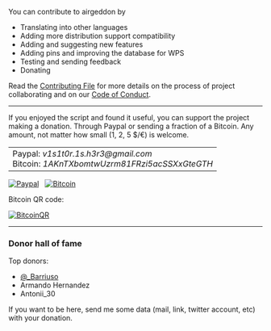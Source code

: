 You can contribute to airgeddon by

- Translating into other languages
- Adding more distribution support compatibility
- Adding and suggesting new features
- Adding pins and improving the database for WPS
- Testing and sending feedback
- Donating

Read the [Contributing File] for more details on the process of project collaborating and on our [Code of Conduct].

***

If you enjoyed the script and found it useful, you can support the project making a donation. Through Paypal or sending a fraction of a Bitcoin. Any amount, not matter how small (1, 2, 5 $/€) is welcome.

<table>
  <tr>
    <td>
      Paypal: <em>v1s1t0r.1s.h3r3&#64;gmail.com</em> <br/>
      Bitcoin: <em>1AKnTXbomtwUzrm81FRzi5acSSXxGteGTH</em>
    </td>
  </tr>
</table>

[![Paypal][Paypal]](https://www.paypal.com/cgi-bin/webscr?cmd=_s-xclick&hosted_button_id=7ELM486P7XKKG)
&nbsp;
[![Bitcoin][Bitcoin]](https://blockchain.info/address/1AKnTXbomtwUzrm81FRzi5acSSXxGteGTH)

Bitcoin QR code:

[![BitcoinQR][BitcoinQR]](https://blockchain.info/address/1AKnTXbomtwUzrm81FRzi5acSSXxGteGTH)

***

### Donor hall of fame

Top donors:

 - [@_Barriuso](https://twitter.com/_Barriuso)
 - Armando Hernandez
 - Antonii_30

If you want to be here, send me some data (mail, link, twitter account, etc) with your donation.

<!-- Images -->
[Paypal]: https://raw.githubusercontent.com/v1s1t0r1sh3r3/airgeddon/master/imgs/banners/paypal_donate.png "Show me the money!"
[Bitcoin]: https://raw.githubusercontent.com/v1s1t0r1sh3r3/airgeddon/master/imgs/banners/bitcoin_donate.png "Show me the money!"
[BitcoinQR]: https://raw.githubusercontent.com/v1s1t0r1sh3r3/airgeddon/master/imgs/banners/bitcoin_qr.png "Show me the money!"

[Contributing File]: https://github.com/v1s1t0r1sh3r3/airgeddon/blob/master/CONTRIBUTING.md
[Code of Conduct]: https://github.com/v1s1t0r1sh3r3/airgeddon/blob/master/CODE_OF_CONDUCT.md